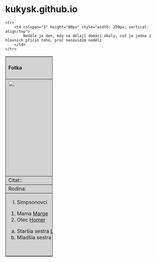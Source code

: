 # kukysk.github.io
<!DOCTYPE html>
<html>
	<meta charset="utf-8">
<head>
<title>Page Title</title>
</head>
<body>



<table style="width:30%" border="1" bgcolor="#D3D3D3">


  <tr>
    <td style="width:50%"><h4>Fotka</h4></td>
    <th colspan="2">Osobni udaje</th>
  </tr>


<tr>
    <th height="20px" rowspan="3"><img src="https://upload.wikimedia.org/wikipedia/en/a/aa/Bart_Simpson_200px.png" width="300px" height="300px"></th>
    <td><h4>Meno:</h4></td>
    </td>
	<td>Bart</td>
</tr>
<tr>
    <td><h4>Povoláni:</h4></td>
	<td>Zapalkár</td>
  </tr>
  <tr>
    <td><h4>Misto pusobnosti:<h4></td>
	<td height="100px"td align="center">Springfield:</td>
  </tr>

  <tr>
  	<td colspan="3">Citat::</td>
  </tr>



  <tr>
   
    <tr>
        <td colspan="3" height="80px" style="width: 259px; vertical-align:top">
            Neděle je den, kdy se dělají domácí úkoly, což je jedna z hlavních příčin toho, proč nenávidím neděli
        </td>
    </tr>

  </tr>

  <tr>
  	<td colspan="3">Rodina:</td>
  </tr>


  <tr>

   <td colspan="3" height="200px" style="width: 259px; vertical-align:top">
       
<ol type="I">
<li>Simpsonovci</li>  
</ol>
<ol>
<li>Mama <a href="url"> Marge</a> </li>
<li>Otec <a href="url"> Homer</a></li>
</ol>
<ol type="a">
<li>Staršia sestra <a href="url">Lisa</a></li>
<li>Mladšia sestra <a href="url">Maggy</a></li>
</ol>







  </tr>

  

</table>

</body>
</html>

